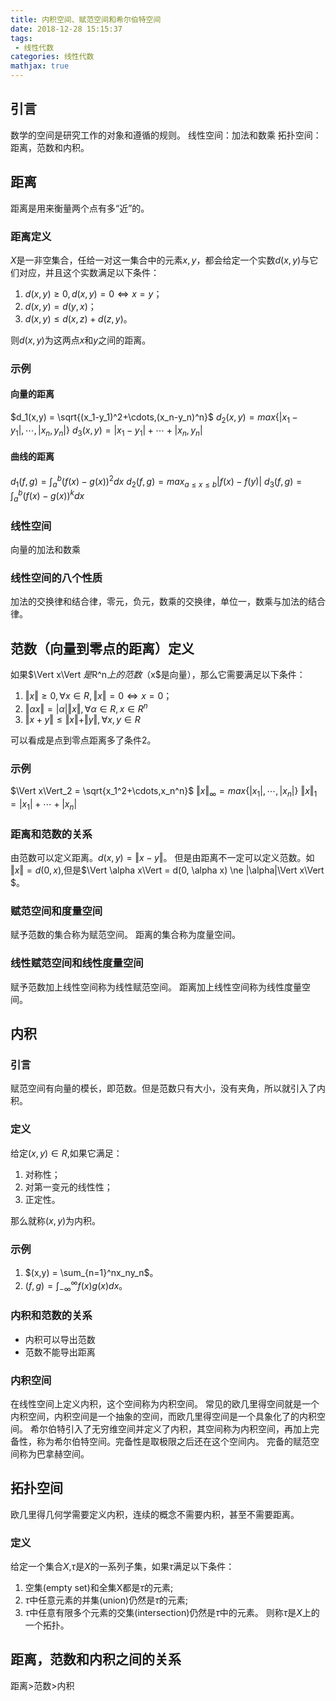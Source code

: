 ```yaml
---
title: 内积空间、赋范空间和希尔伯特空间
date: 2018-12-28 15:15:37
tags:
 - 线性代数
categories: 线性代数
mathjax: true
---
```


## 引言
数学的空间是研究工作的对象和遵循的规则。
线性空间：加法和数乘
拓扑空间：距离，范数和内积。

## 距离
距离是用来衡量两个点有多“近”的。
### 距离定义
$X$是一非空集合，任给一对这一集合中的元素$x,y$，都会给定一个实数$d(x,y)$与它们对应，并且这个实数满足以下条件：
1. $d(x,y)\ge 0, d(x,y) = 0 \Leftrightarrow x=y$；
2. $d(x,y) = d(y,x)$；
3. $d(x,y) \le d(x,z) + d(z,y)$。

则$d(x,y)$为这两点$x$和$y$之间的距离。

### 示例
#### 向量的距离
$d_1(x,y) = \sqrt{(x_1-y_1)^2+\cdots,(x_n-y_n)^n}$
$d_2(x,y) = max\{|x_1-y_1|,\cdots,|x_n,y_n|\}$
$d_3(x,y) = |x_1-y_1|+\cdots+|x_n,y_n|$

#### 曲线的距离
$d_1(f,g) = \int_a^b(f(x)-g(x))^2 dx$
$d_2(f,g) = max_{a\le x\le b}|f(x)-f(y)|$
$d_3(f,g) = \int_a^b(f(x)-g(x))^k dx$

### 线性空间
向量的加法和数乘
### 线性空间的八个性质
加法的交换律和结合律，零元，负元，数乘的交换律，单位一，数乘与加法的结合律。

## 范数（向量到零点的距离）定义
如果$\Vert x\Vert $是$R^n$上的范数（$x$是向量），那么它需要满足以下条件：
1. $\Vert x\Vert \ge 0, \forall x\in R, \Vert x\Vert  = 0  \Leftrightarrow x = 0$；
2. $\Vert \alpha x\Vert  = |\alpha|\Vert x\Vert, \forall \alpha \in R, x\in R^n$
3. $\Vert x+y\Vert  \le \Vert x\Vert  + \Vert y\Vert , \forall x,y\in R$

可以看成是点到零点距离多了条件2。

### 示例
$\Vert x\Vert_2  = \sqrt{x_1^2+\cdots,x_n^n}$
$\Vert x\Vert_{\infty}  = max\{|x_1|,\cdots,|x_n|\}$
$\Vert x\Vert_1  = |x_1|+\cdots+|x_n|$

### 距离和范数的关系
由范数可以定义距离。$d(x,y) = \Vert  x-y\Vert$。
但是由距离不一定可以定义范数。如$\Vert x\Vert  = d(0,x)$,但是$\Vert \alpha x\Vert  = d(0, \alpha x) \ne |\alpha|\Vert x\Vert $。

### 赋范空间和度量空间
赋予范数的集合称为赋范空间。
距离的集合称为度量空间。

### 线性赋范空间和线性度量空间
赋予范数加上线性空间称为线性赋范空间。
距离加上线性空间称为线性度量空间。

## 内积
### 引言
赋范空间有向量的模长，即范数。但是范数只有大小，没有夹角，所以就引入了内积。
### 定义
给定$(x,y)\in R$,如果它满足：
1. 对称性；
2. 对第一变元的线性性；
3. 正定性。

那么就称$(x,y)$为内积。

### 示例
1. $(x,y) = \sum_{n=1}^nx_ny_n$。
2. $(f,g) = \int_{-\infty}^{\infty}f(x)g(x)dx$。

### 内积和范数的关系
- 内积可以导出范数 
- 范数不能导出距离 

### 内积空间
在线性空间上定义内积，这个空间称为内积空间。
常见的欧几里得空间就是一个内积空间，内积空间是一个抽象的空间，而欧几里得空间是一个具象化了的内积空间。
希尔伯特引入了无穷维空间并定义了内积，其空间称为内积空间，再加上完备性，称为希尔伯特空间。完备性是取极限之后还在这个空间内。
完备的赋范空间称为巴拿赫空间。

## 拓扑空间
欧几里得几何学需要定义内积，连续的概念不需要内积，甚至不需要距离。
### 定义
给定一个集合$X$,$\tau$是$X$的一系列子集，如果$\tau$满足以下条件：
1. 空集(empty set)和全集X都是$\tau$的元素;
2. $\tau$中任意元素的并集(union)仍然是$\tau$的元素;
3. $\tau$中任意有限多个元素的交集(intersection)仍然是$\tau$中的元素。
则称$\tau$是$X$上的一个拓扑。

## 距离，范数和内积之间的关系
距离$\gt$范数$\gt$内积

